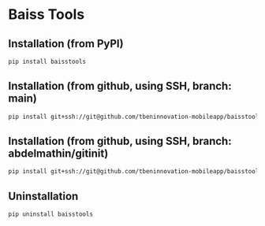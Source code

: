 # Baiss Tools

## Installation (from PyPI)
```bash
pip install baisstools
```

## Installation (from github, using SSH, branch: main)
```bash
pip install git+ssh://git@github.com/tbeninnovation-mobileapp/baisstools.git@main
```

## Installation (from github, using SSH, branch: abdelmathin/gitinit)
```bash
pip install git+ssh://git@github.com/tbeninnovation-mobileapp/baisstools.git@abdelmathin/gitinit
```

## Uninstallation

```bash
pip uninstall baisstools
```
